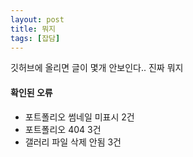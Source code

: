 ```yaml
---
layout: post
title: 뭐지
tags: [잡담]
---
```


깃허브에 올리면 글이 몇개 안보인다.. 진짜 뭐지

#### 확인된 오류
- 포트폴리오 썸네일 미표시 2건
- 포트폴리오 404 3건
- 갤러리 파일 삭제 안됨 3건